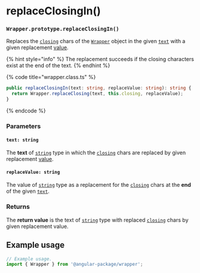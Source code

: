 # replaceClosingIn()

### `Wrapper.prototype.replaceClosingIn()`

Replaces the [`closing`](../../../wrap/accessors/#wrap.prototype.closing) chars of the [`Wrapper`](../../description.md) object in the given [`text`](replaceclosingin.md#text-string) with a given replacement [value](replaceclosingin.md#replacevalue-string).

{% hint style="info" %}
The replacement succeeds if the closing characters exist at the end of the text.
{% endhint %}

{% code title="wrapper.class.ts" %}
```typescript
public replaceClosingIn(text: string, replaceValue: string): string {
  return Wrapper.replaceClosing(text, this.closing, replaceValue);
}
```
{% endcode %}

### Parameters

#### `text: string`

The **text** of [`string`](https://developer.mozilla.org/en-US/docs/Web/JavaScript/Reference/Global\_Objects/String) type in which the [`closing`](../../../wrap/accessors/#wrap.prototype.closing) chars are replaced by given replacement [value](replaceclosingin.md#replacevalue-string).

#### `replaceValue: string`

The value of [`string`](https://developer.mozilla.org/en-US/docs/Web/JavaScript/Reference/Global\_Objects/String) type as a replacement for the [`closing`](../../../wrap/accessors/#wrap.prototype.closing) chars at the **end** of the given [`text`](replaceclosingin.md#text-string).

### Returns

The **return value** is the text of [`string`](https://developer.mozilla.org/en-US/docs/Web/JavaScript/Reference/Global\_Objects/String) type with replaced [`closing`](../../../wrap/accessors/#wrap.prototype.closing) chars by given replacement value.

## Example usage

```typescript
// Example usage.
import { Wrapper } from '@angular-package/wrapper';


```
